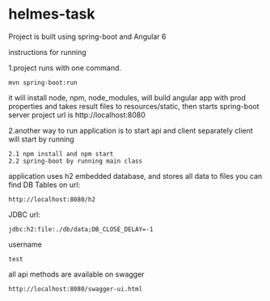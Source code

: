 # helmes-task
Project is built using spring-boot and Angular 6


instructions for running

1.project runs with one command. 
 
    mvn spring-boot:run
    
it will install node, npm, node_modules, will build angular app with prod properties and takes result 
files to resources/static, then starts spring-boot server
project url is http://localhost:8080

2.another way to run application is to start api and client separately 
client will start by running 

    2.1 npm install and npm start
    2.2 spring-boot by running main class
    
application uses h2 embedded database, and stores all data to files
you can find DB Tables on url: 
    
    http://localhost:8080/h2  
JDBC url:
    
    jdbc:h2:file:./db/data;DB_CLOSE_DELAY=-1
    
username
    
    test
    
all api methods are available on swagger
    
    http://localhost:8080/swagger-ui.html  
